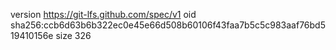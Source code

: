 version https://git-lfs.github.com/spec/v1
oid sha256:ccb6d63b6b322ec0e45e66d508b60106f43faa7b5c5c983aaf76bd519410156e
size 326
